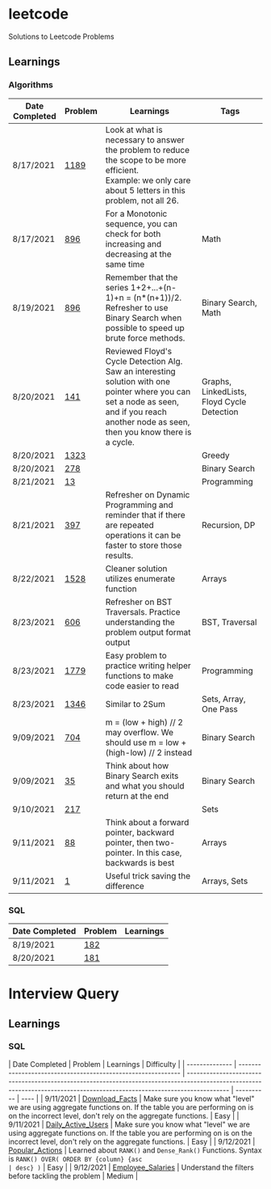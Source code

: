 # leetcode

Solutions to Leetcode Problems

## Learnings

### Algorithms

| Date Completed | Problem                                                                                 | Learnings                                                                                                                                                                                   | Tags                                       |
| -------------- | --------------------------------------------------------------------------------------- | ------------------------------------------------------------------------------------------------------------------------------------------------------------------------------------------- | ------------------------------------------ |
| 8/17/2021      | [1189](Python_Solutions/1189_Maximum_Number_of_Balloons.py)                             | Look at what is necessary to answer the problem to reduce the scope to be more efficient. <br /> Example: we only care about 5 letters in this problem, not all 26.                         |                                            |
| 8/17/2021      | [896](Python_Solutions/896_Monotonic_Array.py)                                          | For a Monotonic sequence, you can check for both increasing and decreasing at the same time                                                                                                 | Math                                       |
| 8/19/2021      | [896](Python_Solutions/441_Arranging_Coins.py)                                          | Remember that the series 1+2+...+(n-1)+n = (n\*(n+1))/2. Refresher to use Binary Search when possible to speed up brute force methods.                                                      | Binary Search, Math                        |
| 8/20/2021      | [141](Python_Solutions/141_Linked_List_Cycle.py)                                        | Reviewed Floyd's Cycle Detection Alg. Saw an interesting solution with one pointer where you can set a node as seen, and if you reach another node as seen, then you know there is a cycle. | Graphs, LinkedLists, Floyd Cycle Detection |
| 8/20/2021      | [1323](Python_Solutions/1323_Maximum_69_Number.py)                                      |                                                                                                                                                                                             | Greedy                                     |
| 8/20/2021      | [278](Python_Solutions/278_First_Bad_Version.py)                                        |                                                                                                                                                                                             | Binary Search                              |
| 8/21/2021      | [13](Python_Solutions/13_Roman_to_Integer.py)                                           |                                                                                                                                                                                             | Programming                                |
| 8/21/2021      | [397](Python_Solutions/397_Integer_Replacement.py)                                      | Refresher on Dynamic Programming and reminder that if there are repeated operations it can be faster to store those results.                                                                | Recursion, DP                              |
| 8/22/2021      | [1528](Python_Solutions/1528_Shuffle_String.py)                                         | Cleaner solution utilizes enumerate function                                                                                                                                                | Arrays                                     |
| 8/23/2021      | [606](Python_Solutions/606_Construct_String_from_Binary_Tree.py)                        | Refresher on BST Traversals. Practice understanding the problem output format output                                                                                                        | BST, Traversal                             |
| 8/23/2021      | [1779](Python_Solutions/1779_Find_Nearest_Point_That_Has_the_Same_X_or_Y_Coordinate.py) | Easy problem to practice writing helper functions to make code easier to read                                                                                                               | Programming                                |
| 8/23/2021      | [1346](Python_Solutions/1346_Check_If_N_and_Its_Double_Exist.py)                        | Similar to 2Sum                                                                                                                                                                             | Sets, Array, One Pass                      |
| 9/09/2021      | [704](Python_Solutions/704_Binary_Search.py)                                            | m = (low + high) // 2 may overflow. We should use m = low + (high-low) // 2 instead                                                                                                         | Binary Search                              |
| 9/09/2021      | [35](Python_Solutions/35_Search_Insert_Position.py)                                     | Think about how Binary Search exits and what you should return at the end                                                                                                                   | Binary Search                              |
| 9/10/2021      | [217](Python_Solutions/217_Contains_Duplicate.py)                                       |                                                                                                                                                                                             | Sets                                       |
| 9/11/2021      | [88](Python_Solutions/88_Merge_Sorted_Array.py)                                         | Think about a forward pointer, backward pointer, then two-pointer. In this case, backwards is best                                                                                          | Arrays                                     |
| 9/11/2021      | [1](Python_Solutions/1_Two_Sum.py)                                                      | Useful trick saving the difference                                                                                                                                                          | Arrays, Sets                               |

### SQL

| Date Completed | Problem                                                                 | Learnings |
| -------------- | ----------------------------------------------------------------------- | --------- |
| 8/19/2021      | [182](SQL_Solutions/182_Duplicate_Emails.sql)                           |           |
| 8/20/2021      | [181](SQL_Solutions/181_Employees_Earning_More_Than_Their_Managers.sql) |           |

# Interview Query

## Learnings

### SQL

| Date Completed | Problem                                                      | Learnings                                                                                                                                                                 | Difficulty |
| -------------- | ------------------------------------------------------------ | ------------------------------------------------------------------------------------------------------------------------------------------------------------------------- | ---------- | ---- |
| 9/11/2021      | [Download_Facts](Interview_Query/Download_Facts.sql)         | Make sure you know what "level" we are using aggregate functions on. If the table you are performing on is on the incorrect level, don't rely on the aggregate functions. | Easy       |
| 9/11/2021      | [Daily_Active_Users](Interview_Query/Daily_Active_Users.sql) | Make sure you know what "level" we are using aggregate functions on. If the table you are performing on is on the incorrect level, don't rely on the aggregate functions. | Easy       |
| 9/12/2021      | [Popular_Actions](Interview_Query/Popular_Actions.sql)       | Learned about `RANK()` and `Dense_Rank()` Functions. Syntax is `RANK() OVER( ORDER BY {column} {asc                                                                       | desc} )`   | Easy |
| 9/12/2021      | [Employee_Salaries](Interview_Query/Employee_Salaries.sql)   | Understand the filters before tackling the problem                                                                                                                        | Medium     |
